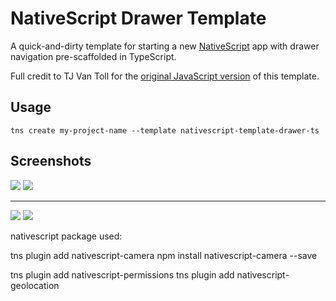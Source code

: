 # NativeScript Drawer Template

A quick-and-dirty template for starting a new [NativeScript](https://www.nativescript.org/) app with drawer navigation pre-scaffolded in TypeScript.

Full credit to TJ Van Toll for the [original JavaScript version](https://github.com/tjvantoll/nativescript-template-drawer) of this template.

## Usage

`tns create my-project-name --template nativescript-template-drawer-ts`

## Screenshots

![](http://i.imgur.com/i5Qm4Xh.png)
![](http://i.imgur.com/sneoZhC.png)

---

![](http://i.imgur.com/ktJtT0y.png)
![](http://i.imgur.com/6Kha8WY.png)


nativescript package used:

tns plugin add nativescript-camera 
npm install nativescript-camera --save

tns plugin add nativescript-permissions 
tns plugin add nativescript-geolocation